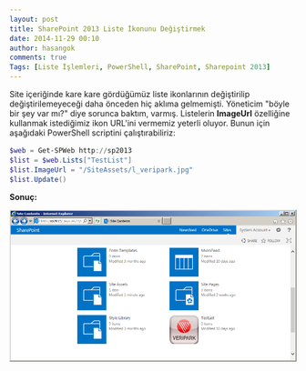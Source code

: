 ```yaml
---
layout: post
title: SharePoint 2013 Liste İkonunu Değiştirmek
date: 2014-11-29 00:10
author: hasangok
comments: true
Tags: [Liste İşlemleri, PowerShell, SharePoint, Sharepoint 2013]
---
```

Site içeriğinde kare kare gördüğümüz liste ikonlarının değiştirilip değiştirilemeyeceği daha önceden hiç aklıma gelmemişti. Yöneticim "böyle bir şey var mı?" diye sorunca baktım, varmış. Listelerin **ImageUrl** özelliğine kullanmak istediğimiz ikon URL'ini vermemiz yeterli oluyor. Bunun için aşağıdaki PowerShell scriptini çalıştırabiliriz:

```powershell
$web = Get-SPWeb http://sp2013
$list = $web.Lists["TestList"]
$list.ImageUrl = "/SiteAssets/l_veripark.jpg"
$list.Update()
```
**Sonuç:**

![SharePoint 2013 Liste İkonunu](https://raw.githubusercontent.com/hasangok/hasangok.github.io/master/uploads/2014/11/sharepoint-list-custom-icon.png "SharePoint 2013 Liste İkonunu")